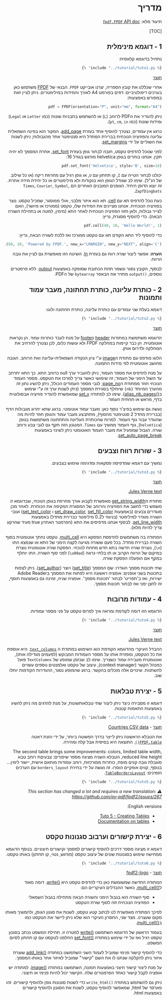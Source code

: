 <div dir="rtl" markdown="1">

# מדריך #

תיעוד מלא: [`fpdf.FPDF` API doc](https://py-pdf.github.io/fpdf2/fpdf/fpdf.html#fpdf.fpdf.FPDF)

[TOC]

## 1 - דוגמא מינימלית ##

נתחיל בדוגמא קלאסית:

```python
{% include "../tutorial/tuto1.py" %}
```

[תוצר](https://github.com/py-pdf/fpdf2/raw/master/tutorial/tuto1.pdf)

אחרי שכללנו את קובץ הספריה, יצרנו אובייקט `FPDF`.
הבנאי של [FPDF](fpdf/fpdf.html#fpdf.fpdf.FPDF)  משתמש כאן בערכים דיפולטיביים:
דפים בפורמט A4 לאורך והמידות במילימטרים. ניתן לציין זאת במפורש באמצעות:

```python
pdf = FPDF(orientation="P", unit="mm", format="A4")
```
ניתן להגדיר את הPDF לרוחב (`L`) או להשתמש בתבניות שונות (כמו `Letter` או `Legal`) ומידות שונות (כמו `pt`, `cm`, `in`).

כרגע אין עמודים, נצטרך להוסיף אחד בעזרת [add_page](fpdf/fpdf.html#fpdf.fpdf.FPDF.add_page).
המקור הוא בפינה השמאלית עליונה והפוזיציה הנוכחית בברירת המחדל היא סנטימטר אחד מהגבולות; ניתן לשנות את השוליים על ידי [set_margins](fpdf/fpdf.html#fpdf.fpdf.FPDF.set_margins).

לפני שנוכל להדפיס טקסט, חובה לבחור גופן בעזרת [set_font](fpdf/fpdf.html#fpdf.fpdf.FPDF.set_font), אחרת המסמך לא יהיה תקין. אנחנו בוחרים בגופן helvetica מודגש בגודל 16:

```python
pdf.set_font('Helvetica', style='B', size=16)
```

יכולנו לבחור הטייה עם `I`, קו תחתון עם `U`, או גופן רגיל עם מחרוזת ריקה (או כל שילוב של הנ"ל). שימו לב שגודל הגופן הוא בנקודות ולא מילימטרים או כל יחידת מידה אחרת. זה יוצא הדופן היחיד. הגופנים המובנים האחרים הם `Times`, `Courier`, `Symbol`, `ZapfDingbats`.

כעת נוכל להדפיס תא עם [cell](fpdf/fpdf.html#fpdf.fpdf.FPDF.cell). תא הוא איזור מלבני, אולי ממוסגר, שמכיל טקסט. נוצר בפוזיציה הנוכחית. אנחנו מציינים את המידות שלו, טקסט (ממורכז או מיושר), האם לצייר גבולות, ולאן תזוז הפוזיציה הנוכחית לאחר התא (מימין, למטה או בתחילת השורה הבאה). כדי להוסיף מסגרת, נריץ:


```python
pdf.cell(40, 10, 'Hello World!', 1)
```

כדי להוסיף ליד התא הקודם תא עם טקסט ממורכז ואז ללכת לשורה הבאה, נריץ:

```python
pdf.cell(60, 10, 'Powered by FPDF.', new_x="LMARGIN", new_y="NEXT", align='C')
```

**הערה**: אפשר ליצור שורה רווח גם בעזרת [ln](fpdf/fpdf.html#fpdf.fpdf.FPDF.ln). השיטה הזו מאפשרת גם לציין את גובה הרווח.

לבסוף, הקובץ נסגר ונשמר תחת הכתובת שסופקה באמצעות [output](fpdf/fpdf.html#fpdf.fpdf.FPDF.output).
ללא פרמטרים נוספים, `()output` מחזיר את הבאפר `bytearray` של הPDF.

## 2 - כותרת עליונה, כותרת תחתונה, מעבר עמוד ותמונות ##

דוגמא בעלת שני עמודים עם כותרת עליונה, כותרת תחתונה ולוגו:

```python
{% include "../tutorial/tuto2.py" %}
```

[תוצר](https://github.com/py-pdf/fpdf2/raw/master/tutorial/tuto2.pdf)

הדוגמא משתמשת במתודות [header](fpdf/fpdf.html#fpdf.fpdf.FPDF.header) ו[footer](fpdf/fpdf.html#fpdf.fpdf.FPDF.footer) על מנת לעבד כותרות עמוד. הן נקראות אוטומטית. הן כבר קיימות במחלקה FPDF ולא עושות כלום, לכן נצטרך להרחיב את המחלקה ולדרוס אותן.

הלוגו מודפס עם מתודת ה[image](fpdf/fpdf.html#fpdf.fpdf.FPDF.image) ע"י ציון הנקודה השמאלית-עליונה ואת הרוחב. הגובה מחושב אוטומטית לפי מידות התמונה.

על מנת להדפיס את מספר העמוד, ניתן להעביר ערך null כרוחב התא. כך התא יתרחב עד השול הימני של העמוד; זה שימושי כאשר צריך למרכז את הטקסט. מספר העמוד הנוכחי חוזר ממתודת ה[page_no](fpdf/fpdf.html#fpdf.fpdf.FPDF.page_no); לגבי מספר העמודים הכולל, ניתן להשיג נתון זה מהערך המיוחד `{nb}` שיוחלף בסגירת המסמך (ניתן לשנות ערך זה ע"י שימוש ב[()alias_nb_pages](fpdf/fpdf.html#fpdf.fpdf.FPDF.alias_nb_pages)).
שימו לב למתודה [set_y](fpdf/fpdf.html#fpdf.fpdf.FPDF.set_y) שמאפשרת להגדיר פוזיציה אבסולוטית בדף, מראש או תחתית העמוד.

נעשה גם שימוש  בפיצ'ר נוסף כאן: מעבר עמוד אוטומטי. ברגע שתא יחרוג מגבולות הדף (בברירת מחדל 2 סנטימטר מהסוף), מתתבצע מעבר עמוד והגופן חוזר להיות מה שהוגדר עבור גוף העמוד. למרות שהכותרת העליונה והתחתונה משתמשות בגופן (`helvetica`), גוף העמוד ממשיך עם `Times`. המנגנון הזה תקף גם לגבי צבע ורוחב שורה. הגבול שמפעיל את מעבר העמוד האוטומטי ניתן לשינוי באמצעות [set_auto_page_break](fpdf/fpdf.html#fpdf.fpdf.FPDF.set_auto_page_break).


## 3 - שורות רווח וצבעים ##

נמשיך עם דוגמא שמדפיסה פסקאות ומדגימה שימוש בצבעים.

```python
{% include "../tutorial/tuto3.py" %}
```

[תוצר](https://github.com/py-pdf/fpdf2/raw/master/tutorial/tuto3.pdf)

[Jules Verne text](https://github.com/py-pdf/fpdf2/raw/master/tutorial/20k_c1.txt)

מתודת ה[get_string_width](fpdf/fpdf.html#fpdf.fpdf.FPDF.get_string_width) מאפשרת לקבוע אורך מחרוזת בגופן הנוכחי, שבדוגמא זו משמש כדי לחשב את הפוזיציה והרוחב של המסגרת המקיפה את הכותרת. לאחר מכן מוגדרים צבעים
(באמצעות [set_draw_color](fpdf/fpdf.html#fpdf.fpdf.FPDF.set_draw_color), [set_fill_color](fpdf/fpdf.html#fpdf.fpdf.FPDF.set_fill_color) ו [set_text_color](fpdf/fpdf.html#fpdf.fpdf.FPDF.set_text_color)) ועובי השורה מוגדר למילימטר (בניגוד ל0.2 מילימטר כברירת מחדל) באמצעות [set_line_width](fpdf/fpdf.html#fpdf.fpdf.FPDF.set_line_width). לבסוף אנחנו מדפיסים את התא (הפרמטר האחרון true מעיד שהרקע צריך להיות מלא).


המתודה בה משתמשים להדפסת הפסקא היא [multi_cell](fpdf/fpdf.html#fpdf.fpdf.FPDF.multi_cell). טקסט נחתך אוטומטית בסוף השורה כברירת מחדל. בכל פעם ששורה מגיעה לקצה הימני של התא או שנמצא התו (`n\`), נוצרת שורה חדשה בתא חדש מתחת לנוכחי. הפסקת שורה אוטומטית נוצרת במיקום של הרווח הקרוב או תו בלתי-נראה (`u00ad\`) לפני סוף השורה. התו יוחלף במקף אם הופעלה הפסקת שורה.

שתי תכונות מסמך הוגדרו: שם המסמך ([set_title](fpdf/fpdf.html#fpdf.fpdf.FPDF.set_title)) ויוצר ([set_author](fpdf/fpdf.html#fpdf.fpdf.FPDF.set_author)). ניתן לצפות בתכונות בשני אופנים: אופציה ראשונה היא לפתוח את המסמך בAdobe Reader ישירות, ואז ב'תפריט' לבחור 'תכונות מסמך'. אופציה שניה, זמינה גם באמצעות תוסף, זה לחצן ימני ואז לבחור תכונות מסמך.

## 4 - עמודות מרובות ##

הדוגמא הזו דומה לקודמת ומראה איך לפרוס טקסט על פני מספר עמודות.

```python
{% include "../tutorial/tuto4.py" %}
```

[תוצר](https://github.com/py-pdf/fpdf2/raw/master/tutorial/tuto4.pdf)

[Jules Verne text](https://github.com/py-pdf/fpdf2/raw/master/tutorial/20k_c1.txt)

ההבדל העיקרי מהדוגמא הקודמת הוא השימוש במתודת ה
[`text_columns`](fpdf/fpdf.html#fpdf.fpdf.FPDF.text_column). 
היא אוספת את כל הטקסט, ומפזרת אותו על מספר העמודות המבוקש (לפעמים מגדילה אותו), ואוטומטית מעבירה עמוד כשצריך. שימו לב שבזמן שמופע של `TextColumns` פועל כמנהל הקשר (context manager), עיצוב של טקסט ואלמנטים נוספים עשויים להשתנות. שינויים אלה מוכלים בהקשר.
ברגע שהמופע נסגר, ההגדרות הקודמות יוחלו שוב.

## 5 - יצירת טבלאות ##
דוגמא זו מסבירה כיצד ניתן ליצור שתי טבלאותשונות, על מנת להדגים מה ניתן להשיג באמצעות התאמות קטנות.

```python
{% include "../tutorial/tuto5.py" %}
```

[תוצר](https://github.com/py-pdf/fpdf2/raw/master/tutorial/tuto5.pdf) -
[Countries CSV data](https://github.com/py-pdf/fpdf2/raw/master/tutorial/countries.txt)

את הטבלא הראשונה ניתן לייצר בדרך הפשוטה ביותר, על ידי הזנת דאטה [`FPDF.table()`](https://py-pdf.github.io/fpdf2/Tables.html).
התוצאה היא בסיסית אבל קלה ומהירה.

The second table brings some improvements: colors, limited table width, reduced line height,
הטבלא השניה מציגה מספר שיפורים: צבעיםת רוחב טבא מוגבלת גובה קווים מופח, כותרות ממורכזות, רוחב עמודות מותאם אישית, יישור לימין...
בנוסף, קווים אופקיים הוסרו.
זה נעשה על ידי בחירת `borders_layout` עם הערכים הזמינים:
 [`TableBordersLayout`](https://py-pdf.github.io/fpdf2/fpdf/enums.html#fpdf.enums.TableBordersLayout).



```python
{% include "../tutorial/tuto5.py" %}
```

_⚠️ This section has changed a lot and requires a new translation: <https://github.com/py-pdf/fpdf2/issues/267>_

English versions:

* [Tuto 5 - Creating Tables](https://py-pdf.github.io/fpdf2/Tutorial.html#tuto-5-creating-tables)
* [Documentation on tables](https://py-pdf.github.io/fpdf2/Tables.html)

## 6 - יצירת קישורים וערבוב סגנונות טקסט ##

דוגמא זו מציגה מספר דרכים להוסיף קישורים למסמך וקישורים חיצוניים. בנוסף הדוגמא ממחישה שימוש בסגנונות שונים של עיצוב טקסט (מודגש, נטוי, קו תחתון) באותו טקסט.

```python
{% include "../tutorial/tuto6.py" %}
```

[תוצר](https://github.com/py-pdf/fpdf2/raw/master/tutorial/tuto6.pdf) -
[fpdf2-logo](https://raw.githubusercontent.com/py-pdf/fpdf2/master/docs/fpdf2-logo.png)

המתודה החדשה שמשומשת כאן כדי להדפיס טקסט היא  [()write](https://py-pdf.github.io/fpdf2/fpdf/fpdf.html#fpdf.fpdf.FPDF.write). דומה מאוד ל[()multi_cell](https://py-pdf.github.io/fpdf2/fpdf/fpdf.html#fpdf.fpdf.FPDF.multi_cell), כאשר ההבדלים העיקריים הם:

- סוף השורה הוא בגבול הימני והשורה הבאה מתחילה בגבול השמאלי
- הפוזיציה הנוכחית זזה לסוף שורת הטקסט

לפיכך המתודה מאפשרת לנו לכתוב קטע טקסט, לשנות את סגנון הגופן, ולהמשיך מאותו מקום שעצרנו. מצד שני, החסרון העיקרי הוא שלא ניתן ליישר את הטקסט כמו ב[()multi_cell](https://py-pdf.github.io/fpdf2/fpdf/fpdf.html#fpdf.fpdf.FPDF.multi_cell).

בעמוד הראשון של הדוגמא השתמשנו [()write](https://py-pdf.github.io/fpdf2/fpdf/fpdf.html#fpdf.fpdf.FPDF.write) למטרה זו. תחילת המשפט נכתב בסגנון טקסט רגיל ואז על ידי שימוש במתודה [()set_font](https://py-pdf.github.io/fpdf2/fpdf/fpdf.html#fpdf.fpdf.FPDF.set_font) החלפנו לטקסט עם קו תחתון לסיום המשפט.

כדי להוסיף קישור פנימי שמוביל לעמוד השני השתמשנו במתודה [()add_link](https://py-pdf.github.io/fpdf2/fpdf/fpdf.html#fpdf.fpdf.FPDF.add_link) שוצרת איזור ניתן להקלקה שנתנו לו את השם "קישור" שמוביל לאיזור אחר באותו המסמך.

על מנת ליצור קישור חיצני באמצעות תמונה, השתמשנו במתודה [()image](https://py-pdf.github.io/fpdf2/fpdf/fpdf.html#fpdf.fpdf.FPDF.image). למתודה יש אופציה לקבל קישור כאחד הפרמטרים שלה. הקישור יכול להיות פנימי או חיצוני.

ניתן גם להשתמש במתודה `()write_html` כדי לשנות סגנונות גופן ולהוסיף קישורים. זהו פארסר של html, שמאפשר להוסיף טקסט, לשנות את הסגנון ולהוסיף קישורים באמצעות html.

</div>
